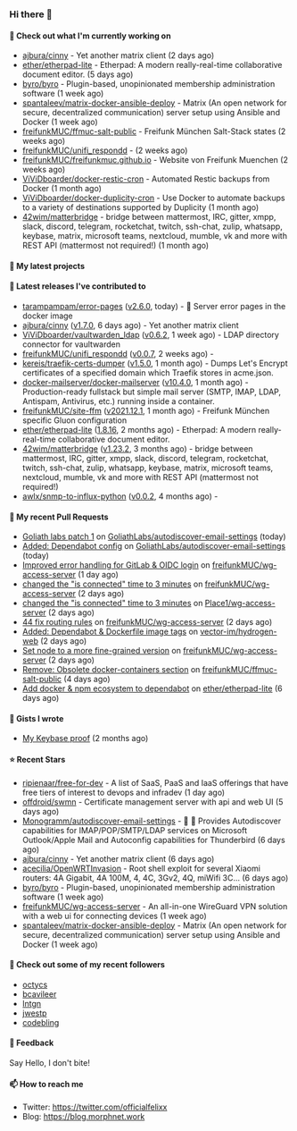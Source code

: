 ### Hi there 👋

#### 👷 Check out what I'm currently working on

- [ajbura/cinny](https://github.com/ajbura/cinny) - Yet another matrix client (2 days ago)
- [ether/etherpad-lite](https://github.com/ether/etherpad-lite) - Etherpad: A modern really-real-time collaborative document editor. (5 days ago)
- [byro/byro](https://github.com/byro/byro) - Plugin-based, unopinionated membership administration software (1 week ago)
- [spantaleev/matrix-docker-ansible-deploy](https://github.com/spantaleev/matrix-docker-ansible-deploy) - Matrix (An open network for secure, decentralized communication) server setup using Ansible and Docker (1 week ago)
- [freifunkMUC/ffmuc-salt-public](https://github.com/freifunkMUC/ffmuc-salt-public) - Freifunk München Salt-Stack states (2 weeks ago)
- [freifunkMUC/unifi_respondd](https://github.com/freifunkMUC/unifi_respondd) -  (2 weeks ago)
- [freifunkMUC/freifunkmuc.github.io](https://github.com/freifunkMUC/freifunkmuc.github.io) - Website von Freifunk Muenchen (2 weeks ago)
- [ViViDboarder/docker-restic-cron](https://github.com/ViViDboarder/docker-restic-cron) - Automated Restic backups from Docker (1 month ago)
- [ViViDboarder/docker-duplicity-cron](https://github.com/ViViDboarder/docker-duplicity-cron) - Use Docker to automate backups to a variety of destinations supported by Duplicity (1 month ago)
- [42wim/matterbridge](https://github.com/42wim/matterbridge) - bridge between mattermost, IRC, gitter, xmpp, slack, discord, telegram, rocketchat, twitch, ssh-chat, zulip, whatsapp, keybase, matrix, microsoft teams, nextcloud, mumble, vk and more with REST API (mattermost not required!) (1 month ago)

#### 🌱 My latest projects


#### 🔭 Latest releases I've contributed to

- [tarampampam/error-pages](https://github.com/tarampampam/error-pages) ([v2.6.0](https://github.com/tarampampam/error-pages/releases/tag/v2.6.0), today) - :construction: Server error pages in the docker image
- [ajbura/cinny](https://github.com/ajbura/cinny) ([v1.7.0](https://github.com/ajbura/cinny/releases/tag/v1.7.0), 6 days ago) - Yet another matrix client
- [ViViDboarder/vaultwarden_ldap](https://github.com/ViViDboarder/vaultwarden_ldap) ([v0.6.2](https://github.com/ViViDboarder/vaultwarden_ldap/releases/tag/v0.6.2), 1 week ago) - LDAP directory connector for vaultwarden
- [freifunkMUC/unifi_respondd](https://github.com/freifunkMUC/unifi_respondd) ([v0.0.7](https://github.com/freifunkMUC/unifi_respondd/releases/tag/v0.0.7), 2 weeks ago) - 
- [kereis/traefik-certs-dumper](https://github.com/kereis/traefik-certs-dumper) ([v1.5.0](https://github.com/kereis/traefik-certs-dumper/releases/tag/v1.5.0), 1 month ago) - Dumps Let&#39;s Encrypt certificates of a specified domain which Traefik stores in acme.json.
- [docker-mailserver/docker-mailserver](https://github.com/docker-mailserver/docker-mailserver) ([v10.4.0](https://github.com/docker-mailserver/docker-mailserver/releases/tag/v10.4.0), 1 month ago) - Production-ready fullstack but simple mail server (SMTP, IMAP, LDAP, Antispam, Antivirus, etc.) running inside a container.
- [freifunkMUC/site-ffm](https://github.com/freifunkMUC/site-ffm) ([v2021.12.1](https://github.com/freifunkMUC/site-ffm/releases/tag/v2021.12.1), 1 month ago) - Freifunk München specific Gluon configuration
- [ether/etherpad-lite](https://github.com/ether/etherpad-lite) ([1.8.16](https://github.com/ether/etherpad-lite/releases/tag/1.8.16), 2 months ago) - Etherpad: A modern really-real-time collaborative document editor.
- [42wim/matterbridge](https://github.com/42wim/matterbridge) ([v1.23.2](https://github.com/42wim/matterbridge/releases/tag/v1.23.2), 3 months ago) - bridge between mattermost, IRC, gitter, xmpp, slack, discord, telegram, rocketchat, twitch, ssh-chat, zulip, whatsapp, keybase, matrix, microsoft teams, nextcloud, mumble, vk and more with REST API (mattermost not required!)
- [awlx/snmp-to-influx-python](https://github.com/awlx/snmp-to-influx-python) ([v0.0.2](https://github.com/awlx/snmp-to-influx-python/releases/tag/v0.0.2), 4 months ago) - 

#### 🔨 My recent Pull Requests

- [Goliath labs patch 1](https://github.com/GoliathLabs/autodiscover-email-settings/pull/5) on [GoliathLabs/autodiscover-email-settings](https://github.com/GoliathLabs/autodiscover-email-settings) (today)
- [Added: Dependabot config](https://github.com/GoliathLabs/autodiscover-email-settings/pull/1) on [GoliathLabs/autodiscover-email-settings](https://github.com/GoliathLabs/autodiscover-email-settings) (today)
- [Improved error handling for GitLab &amp; OIDC login](https://github.com/freifunkMUC/wg-access-server/pull/88) on [freifunkMUC/wg-access-server](https://github.com/freifunkMUC/wg-access-server) (1 day ago)
- [changed the &#34;is connected&#34; time to 3 minutes](https://github.com/freifunkMUC/wg-access-server/pull/87) on [freifunkMUC/wg-access-server](https://github.com/freifunkMUC/wg-access-server) (2 days ago)
- [changed the &#34;is connected&#34; time to 3 minutes](https://github.com/Place1/wg-access-server/pull/169) on [Place1/wg-access-server](https://github.com/Place1/wg-access-server) (2 days ago)
- [44 fix routing rules](https://github.com/freifunkMUC/wg-access-server/pull/86) on [freifunkMUC/wg-access-server](https://github.com/freifunkMUC/wg-access-server) (2 days ago)
- [Added: Dependabot &amp; Dockerfile image tags](https://github.com/vector-im/hydrogen-web/pull/652) on [vector-im/hydrogen-web](https://github.com/vector-im/hydrogen-web) (2 days ago)
- [Set node to a more fine-grained version](https://github.com/freifunkMUC/wg-access-server/pull/85) on [freifunkMUC/wg-access-server](https://github.com/freifunkMUC/wg-access-server) (2 days ago)
- [Remove: Obsolete docker-containers section](https://github.com/freifunkMUC/ffmuc-salt-public/pull/78) on [freifunkMUC/ffmuc-salt-public](https://github.com/freifunkMUC/ffmuc-salt-public) (4 days ago)
- [Add docker &amp; npm ecosystem to dependabot](https://github.com/ether/etherpad-lite/pull/5367) on [ether/etherpad-lite](https://github.com/ether/etherpad-lite) (6 days ago)

#### 📓 Gists I wrote

- [My Keybase proof](https://gist.github.com/69863960a08efeb03ad576ccaf93d880) (2 months ago)

#### ⭐ Recent Stars

- [ripienaar/free-for-dev](https://github.com/ripienaar/free-for-dev) - A list of SaaS, PaaS and IaaS offerings that have free tiers of interest to devops and infradev (1 day ago)
- [offdroid/swmn](https://github.com/offdroid/swmn) - Certificate management server with api and web UI (5 days ago)
- [Monogramm/autodiscover-email-settings](https://github.com/Monogramm/autodiscover-email-settings) - :whale: :wrench: Provides Autodiscover capabilities for IMAP/POP/SMTP/LDAP services on Microsoft Outlook/Apple Mail and Autoconfig capabilities for Thunderbird (6 days ago)
- [ajbura/cinny](https://github.com/ajbura/cinny) - Yet another matrix client (6 days ago)
- [acecilia/OpenWRTInvasion](https://github.com/acecilia/OpenWRTInvasion) - Root shell exploit for several Xiaomi routers: 4A Gigabit, 4A 100M, 4, 4C, 3Gv2, 4Q, miWifi 3C... (6 days ago)
- [byro/byro](https://github.com/byro/byro) - Plugin-based, unopinionated membership administration software (1 week ago)
- [freifunkMUC/wg-access-server](https://github.com/freifunkMUC/wg-access-server) - An all-in-one WireGuard VPN solution with a web ui for connecting devices (1 week ago)
- [spantaleev/matrix-docker-ansible-deploy](https://github.com/spantaleev/matrix-docker-ansible-deploy) - Matrix (An open network for secure, decentralized communication) server setup using Ansible and Docker (1 week ago)

#### 👯 Check out some of my recent followers

- [octycs](https://github.com/octycs)
- [bcavileer](https://github.com/bcavileer)
- [lntgn](https://github.com/lntgn)
- [jwestp](https://github.com/jwestp)
- [codebling](https://github.com/codebling)

#### 💬 Feedback

Say Hello, I don't bite!

#### 📫 How to reach me

- Twitter: https://twitter.com/officialfelixx
- Blog: https://blog.morphnet.work
